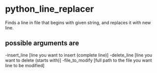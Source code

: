 # python_line_replacer
Finds a line in file that begins with given string, and replaces it with new line. 

## possible arguments are
  -insert_line [line you want to insert (complete line)]
  -delete_line [line you want to delete (starts with)] 
  -file_to_modify [full path to the file you want line to be modified]
